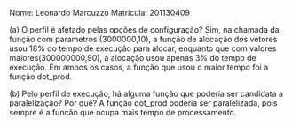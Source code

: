 Nome: Leonardo Marcuzzo
Matrícula: 201130409

(a) O perfil é afetado pelas opções de configuração?
Sim, na chamada da função com parametros (3000000,10), a função de alocação dos vetores usou 18% do tempo de execução para alocar, enquanto que com valores maiores(300000000,90), a alocação usou apenas 3% do tempo de execução. Em ambos os casos, a função que usou o maior tempo foi a função dot_prod.

(b) Pelo perfil de execução, há alguma função que poderia ser candidata a paralelização? Por quê?
A função dot_prod poderia ser paralelizada, pois sempre é a função que ocupa mais tempo de processamento.